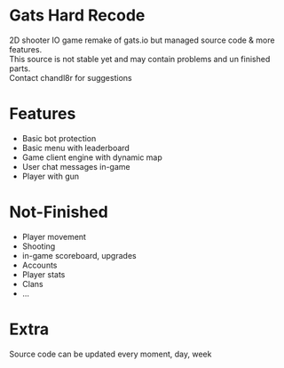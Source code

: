 # Gats Hard Recode
2D shooter IO game remake of gats.io but managed source code & more features. <br>
This source is not stable yet and may contain problems and un finished parts. <br>
Contact chandl8r for suggestions

# Features
- Basic bot protection
- Basic menu with leaderboard
- Game client engine with dynamic map
- User chat messages in-game
- Player with gun

# Not-Finished
- Player movement
- Shooting
- in-game scoreboard, upgrades
- Accounts
- Player stats
- Clans
- ...

# Extra
Source code can be updated every moment, day, week
